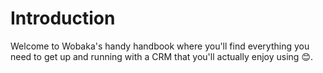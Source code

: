 # Introduction

Welcome to Wobaka's handy handbook where you'll find everything you need to get up and running with a CRM that you'll actually enjoy using 😊.

